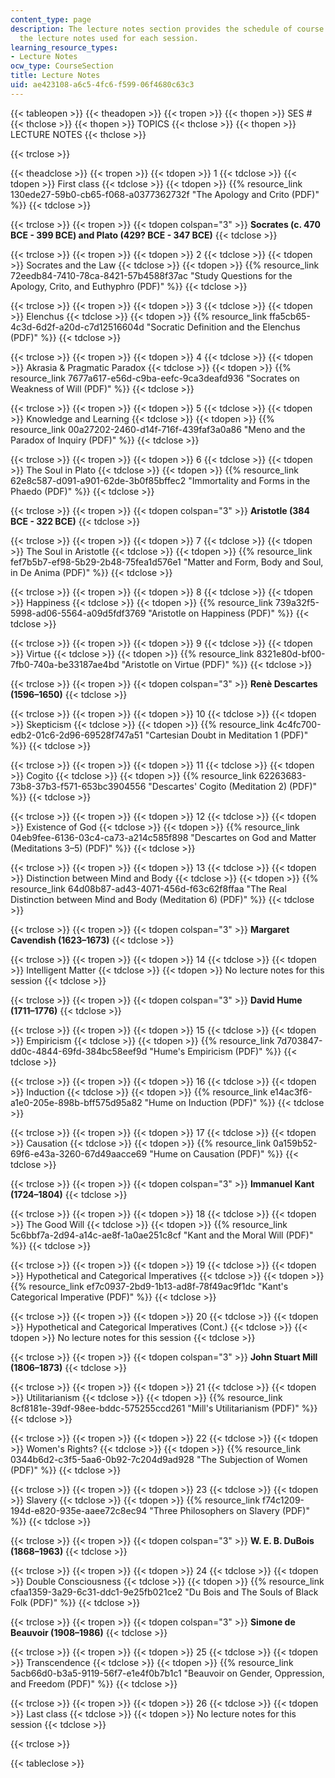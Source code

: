 ```yaml
---
content_type: page
description: The lecture notes section provides the schedule of course topics and
  the lecture notes used for each session.
learning_resource_types:
- Lecture Notes
ocw_type: CourseSection
title: Lecture Notes
uid: ae423108-a6c5-4fc6-f599-06f4680c63c3
---
```


{{< tableopen >}}
{{< theadopen >}}
{{< tropen >}}
{{< thopen >}}
SES #
{{< thclose >}}
{{< thopen >}}
TOPICS
{{< thclose >}}
{{< thopen >}}
LECTURE NOTES
{{< thclose >}}

{{< trclose >}}

{{< theadclose >}}
{{< tropen >}}
{{< tdopen >}}
1
{{< tdclose >}}
{{< tdopen >}}
First class
{{< tdclose >}}
{{< tdopen >}}
{{% resource_link 130ede27-59b0-cb65-f068-a0377362732f "The Apology and Crito (PDF)" %}}
{{< tdclose >}}

{{< trclose >}}
{{< tropen >}}
{{< tdopen colspan="3" >}}
**Socrates (c. 470 BCE - 399 BCE) and Plato (429? BCE - 347 BCE)**
{{< tdclose >}}

{{< trclose >}}
{{< tropen >}}
{{< tdopen >}}
2
{{< tdclose >}}
{{< tdopen >}}
Socrates and the Law
{{< tdclose >}}
{{< tdopen >}}
{{% resource_link 72eedb84-7410-78ca-8421-57b4588f37ac "Study Questions for the Apology, Crito, and Euthyphro (PDF)" %}}
{{< tdclose >}}

{{< trclose >}}
{{< tropen >}}
{{< tdopen >}}
3
{{< tdclose >}}
{{< tdopen >}}
Elenchus
{{< tdclose >}}
{{< tdopen >}}
{{% resource_link ffa5cb65-4c3d-6d2f-a20d-c7d12516604d "Socratic Definition and the Elenchus (PDF)" %}}
{{< tdclose >}}

{{< trclose >}}
{{< tropen >}}
{{< tdopen >}}
4
{{< tdclose >}}
{{< tdopen >}}
Akrasia & Pragmatic Paradox
{{< tdclose >}}
{{< tdopen >}}
{{% resource_link 7677a617-e56d-c9ba-eefc-9ca3deafd936 "Socrates on Weakness of Will (PDF)" %}}
{{< tdclose >}}

{{< trclose >}}
{{< tropen >}}
{{< tdopen >}}
5
{{< tdclose >}}
{{< tdopen >}}
Knowledge and Learning
{{< tdclose >}}
{{< tdopen >}}
{{% resource_link 00a27202-2460-d14f-716f-439faf3a0a86 "Meno and the Paradox of Inquiry (PDF)" %}}
{{< tdclose >}}

{{< trclose >}}
{{< tropen >}}
{{< tdopen >}}
6
{{< tdclose >}}
{{< tdopen >}}
The Soul in Plato
{{< tdclose >}}
{{< tdopen >}}
{{% resource_link 62e8c587-d091-a901-62de-3b0f85bffec2 "Immortality and Forms in the Phaedo (PDF)" %}}
{{< tdclose >}}

{{< trclose >}}
{{< tropen >}}
{{< tdopen colspan="3" >}}
**Aristotle (384 BCE - 322 BCE)**
{{< tdclose >}}

{{< trclose >}}
{{< tropen >}}
{{< tdopen >}}
7
{{< tdclose >}}
{{< tdopen >}}
The Soul in Aristotle
{{< tdclose >}}
{{< tdopen >}}
{{% resource_link fef7b5b7-ef98-5b29-2b48-75fea1d576e1 "Matter and Form, Body and Soul, in De Anima (PDF)" %}}
{{< tdclose >}}

{{< trclose >}}
{{< tropen >}}
{{< tdopen >}}
8
{{< tdclose >}}
{{< tdopen >}}
Happiness
{{< tdclose >}}
{{< tdopen >}}
{{% resource_link 739a32f5-5998-ad06-5564-a09d5fdf3769 "Aristotle on Happiness (PDF)" %}}
{{< tdclose >}}

{{< trclose >}}
{{< tropen >}}
{{< tdopen >}}
9
{{< tdclose >}}
{{< tdopen >}}
Virtue
{{< tdclose >}}
{{< tdopen >}}
{{% resource_link 8321e80d-bf00-7fb0-740a-be33187ae4bd "Aristotle on Virtue (PDF)" %}}
{{< tdclose >}}

{{< trclose >}}
{{< tropen >}}
{{< tdopen colspan="3" >}}
**Renè Descartes (1596–1650)**
{{< tdclose >}}

{{< trclose >}}
{{< tropen >}}
{{< tdopen >}}
10
{{< tdclose >}}
{{< tdopen >}}
Skepticism
{{< tdclose >}}
{{< tdopen >}}
{{% resource_link 4c4fc700-edb2-01c6-2d96-69528f747a51 "Cartesian Doubt in Meditation 1 (PDF)" %}}
{{< tdclose >}}

{{< trclose >}}
{{< tropen >}}
{{< tdopen >}}
11
{{< tdclose >}}
{{< tdopen >}}
Cogito
{{< tdclose >}}
{{< tdopen >}}
{{% resource_link 62263683-73b8-37b3-f571-653bc3904556 "Descartes' Cogito (Meditation 2) (PDF)" %}}
{{< tdclose >}}

{{< trclose >}}
{{< tropen >}}
{{< tdopen >}}
12
{{< tdclose >}}
{{< tdopen >}}
Existence of God
{{< tdclose >}}
{{< tdopen >}}
{{% resource_link 04eb9fee-6136-03c4-ca73-a214c585f898 "Descartes on God and Matter (Meditations 3–5) (PDF)" %}}
{{< tdclose >}}

{{< trclose >}}
{{< tropen >}}
{{< tdopen >}}
13
{{< tdclose >}}
{{< tdopen >}}
Distinction between Mind and Body
{{< tdclose >}}
{{< tdopen >}}
{{% resource_link 64d08b87-ad43-4071-456d-f63c62f8ffaa "The Real Distinction between Mind and Body (Meditation 6) (PDF)" %}}
{{< tdclose >}}

{{< trclose >}}
{{< tropen >}}
{{< tdopen colspan="3" >}}
**Margaret Cavendish (1623–1673)**
{{< tdclose >}}

{{< trclose >}}
{{< tropen >}}
{{< tdopen >}}
14
{{< tdclose >}}
{{< tdopen >}}
Intelligent Matter
{{< tdclose >}}
{{< tdopen >}}
No lecture notes for this session
{{< tdclose >}}

{{< trclose >}}
{{< tropen >}}
{{< tdopen colspan="3" >}}
**David Hume (1711–1776)**
{{< tdclose >}}

{{< trclose >}}
{{< tropen >}}
{{< tdopen >}}
15
{{< tdclose >}}
{{< tdopen >}}
Empiricism
{{< tdclose >}}
{{< tdopen >}}
{{% resource_link 7d703847-dd0c-4844-69fd-384bc58eef9d "Hume's Empiricism (PDF)" %}}
{{< tdclose >}}

{{< trclose >}}
{{< tropen >}}
{{< tdopen >}}
16
{{< tdclose >}}
{{< tdopen >}}
Induction
{{< tdclose >}}
{{< tdopen >}}
{{% resource_link e14ac3f6-a1e0-205e-898b-bff575d95a82 "Hume on Induction (PDF)" %}}
{{< tdclose >}}

{{< trclose >}}
{{< tropen >}}
{{< tdopen >}}
17
{{< tdclose >}}
{{< tdopen >}}
Causation
{{< tdclose >}}
{{< tdopen >}}
{{% resource_link 0a159b52-69f6-e43a-3260-67d49aacce69 "Hume on Causation (PDF)" %}}
{{< tdclose >}}

{{< trclose >}}
{{< tropen >}}
{{< tdopen colspan="3" >}}
**Immanuel Kant (1724–1804)**
{{< tdclose >}}

{{< trclose >}}
{{< tropen >}}
{{< tdopen >}}
18
{{< tdclose >}}
{{< tdopen >}}
The Good Will
{{< tdclose >}}
{{< tdopen >}}
{{% resource_link 5c6bbf7a-2d94-a14c-ae8f-1a0ae251c8cf "Kant and the Moral Will (PDF)" %}}
{{< tdclose >}}

{{< trclose >}}
{{< tropen >}}
{{< tdopen >}}
19
{{< tdclose >}}
{{< tdopen >}}
Hypothetical and Categorical Imperatives
{{< tdclose >}}
{{< tdopen >}}
{{% resource_link ef7c0937-2bd9-1b13-ad8f-78f49ac9f1dc "Kant's Categorical Imperative (PDF)" %}}
{{< tdclose >}}

{{< trclose >}}
{{< tropen >}}
{{< tdopen >}}
20
{{< tdclose >}}
{{< tdopen >}}
Hypothetical and Categorical Imperatives (Cont.)
{{< tdclose >}}
{{< tdopen >}}
No lecture notes for this session
{{< tdclose >}}

{{< trclose >}}
{{< tropen >}}
{{< tdopen colspan="3" >}}
**John Stuart Mill (1806–1873)**
{{< tdclose >}}

{{< trclose >}}
{{< tropen >}}
{{< tdopen >}}
21
{{< tdclose >}}
{{< tdopen >}}
Utilitarianism
{{< tdclose >}}
{{< tdopen >}}
{{% resource_link 8cf8181e-39df-98ee-bddc-575255ccd261 "Mill's Utilitarianism (PDF)" %}}
{{< tdclose >}}

{{< trclose >}}
{{< tropen >}}
{{< tdopen >}}
22
{{< tdclose >}}
{{< tdopen >}}
Women's Rights?
{{< tdclose >}}
{{< tdopen >}}
{{% resource_link 0344b6d2-c3f5-5aa6-0b92-7c204d9ad928 "The Subjection of Women (PDF)" %}}
{{< tdclose >}}

{{< trclose >}}
{{< tropen >}}
{{< tdopen >}}
23
{{< tdclose >}}
{{< tdopen >}}
Slavery
{{< tdclose >}}
{{< tdopen >}}
{{% resource_link f74c1209-194d-e820-935e-aaee72c8ec94 "Three Philosophers on Slavery (PDF)" %}}
{{< tdclose >}}

{{< trclose >}}
{{< tropen >}}
{{< tdopen colspan="3" >}}
**W. E. B. DuBois (1868–1963)**
{{< tdclose >}}

{{< trclose >}}
{{< tropen >}}
{{< tdopen >}}
24
{{< tdclose >}}
{{< tdopen >}}
Double Consciousness
{{< tdclose >}}
{{< tdopen >}}
{{% resource_link cfaa1359-3a29-6c31-ddc1-9e25fb021ce2 "Du Bois and The Souls of Black Folk (PDF)" %}}
{{< tdclose >}}

{{< trclose >}}
{{< tropen >}}
{{< tdopen colspan="3" >}}
**Simone de Beauvoir (1908–1986)**
{{< tdclose >}}

{{< trclose >}}
{{< tropen >}}
{{< tdopen >}}
25
{{< tdclose >}}
{{< tdopen >}}
Transcendence
{{< tdclose >}}
{{< tdopen >}}
{{% resource_link 5acb66d0-b3a5-9119-56f7-e1e4f0b7b1c1 "Beauvoir on Gender, Oppression, and Freedom (PDF)" %}}
{{< tdclose >}}

{{< trclose >}}
{{< tropen >}}
{{< tdopen >}}
26
{{< tdclose >}}
{{< tdopen >}}
Last class
{{< tdclose >}}
{{< tdopen >}}
No lecture notes for this session
{{< tdclose >}}

{{< trclose >}}

{{< tableclose >}}